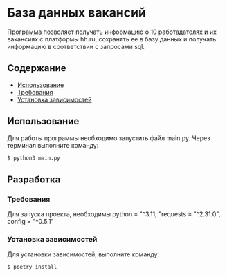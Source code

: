 #  База данных вакансий
Программа позволяет получать информацию о 10 работадателях и их 
вакансиях с платформы hh.ru, сохранять ее в базу данных и 
получать информацию в соответствии с запросами sql.

## Содержание
- [Использование](#использование)
- [Требования](#требования)
- [Установка зависимостей](#установка-зависимостей)

## Использование
Для работы программы необходимо запустить файл main.py.
Через терминал выполните команду:
```sh
$ python3 main.py
```

## Разработка
### Требования
Для запуска проекта, необходимы python = "^3.11, "requests = "^2.31.0", config = "^0.5.1"

### Установка зависимостей
Для установки зависимостей, выполните команду:
```sh
$ poetry install
```
